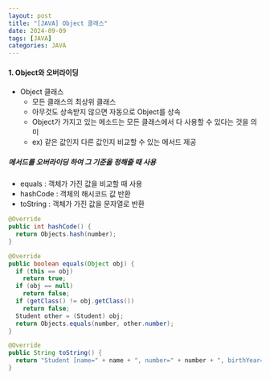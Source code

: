 ```yaml
---
layout: post
title: "[JAVA] Object 클래스"
date: 2024-09-09
tags: [JAVA]
categories: JAVA
---
```


#### 1. Object와 오버라이딩

- Object 클래스
  - 모든 클래스의 최상위 클래스
  - 아무것도 상속받지 않으면 자동으로 Object를 상속
  - Object가 가지고 있는 메소드는 모든 클래스에서 다 사용할 수 있다는 것을 의미
  - ex) 같은 값인지 다른 값인지 비교할 수 있는 메서드 제공

##### 메서드를 오버라이딩 하여 그 기준을 정해줄 때 사용

- equals : 객체가 가진 값을 비교할 때 사용
- hashCode : 객체의 해시코드 값 반환
- toString : 객체가 가진 값을 문자열로 반환

```java
@Override
public int hashCode() {
  return Objects.hash(number);
}

@Override
public boolean equals(Object obj) {
  if (this == obj)
    return true;
  if (obj == null)
    return false;
  if (getClass() != obj.getClass())
    return false;
  Student other = (Student) obj;
  return Objects.equals(number, other.number);
}

@Override
public String toString() {
  return "Student [name=" + name + ", number=" + number + ", birthYear=" + birthYear + "]";
}
```
